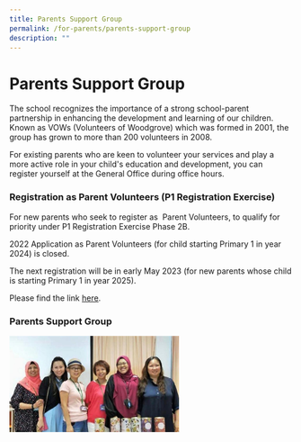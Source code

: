 ```yaml
---
title: Parents Support Group
permalink: /for-parents/parents-support-group
description: ""
---
```

# **Parents Support Group**

The school recognizes the importance of a strong school-parent partnership in enhancing the development and learning of our children. Known as VOWs (Volunteers of Woodgrove) which was formed in 2001, the group has grown to more than 200 volunteers in 2008.

For existing parents who are keen to volunteer your services and play a more active role in your child's education and development, you can register yourself at the General Office during office hours.

### Registration as Parent Volunteers (P1 Registration Exercise)

For new parents who seek to register as  Parent Volunteers, to qualify for priority under P1 Registration Exercise Phase 2B.  
 
2022 Application as Parent Volunteers (for child starting Primary 1 in year 2024) is closed. 

The next registration will be in early May 2023 (for new parents whose child is starting Primary 1 in year 2025).

Please find the link [here](https://go.gov.sg/wgps-pv).

### Parents Support Group
		 
<img src="/images/Parent%20Support%20Group%202019.jpeg" 
     style="width:60%">